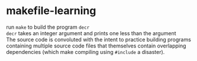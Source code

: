 # makefile-learning
run `make` to build the program `decr` </br>
`decr` takes an integer argument and prints one less than the argument
</br>
The source code is convoluted with the intent to practice building programs containing multiple source code files that themselves contain overlapping dependencies (which make compiling using `#include` a disaster).
